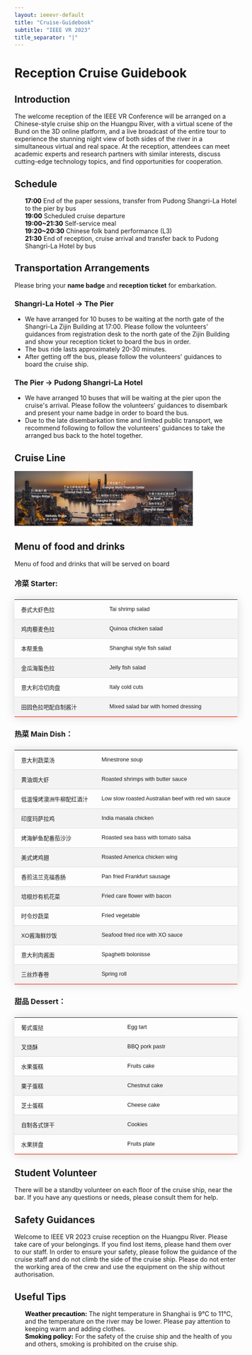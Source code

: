 ```yaml
---
layout: ieeevr-default
title: "Cruise-Guidebook"
subtitle: "IEEE VR 2023"
title_separator: "|"
---
```


<style>
.styled-table {
    border-collapse: collapse;
    margin: 25px 0;
    font-size: 0.9em;
    font-family: sans-serif;
    /*min-width: 400px;*/
    box-shadow: 0 0 20px rgba(0, 0, 0, 0.15);
    display: table;
}
.styled-table thead tr {
    background-color: #F5725E;
    color: #ffffff;
    text-align: left;
}

.styled-table th,
.styled-table td {
    padding: 12px 15px;
}

.styled-table tbody tr {
    border-bottom: 1px solid #dddddd;
}

.styled-table tbody tr:nth-of-type(even) {
    background-color: #f3f3f3;
}

.styled-table tbody tr:last-of-type {
    border-bottom: 2px solid #F5725E;
}

.styled-table tbody tr.active-row {
    font-weight: bold;
    color: #F5725E;
}
</style>

<h1 id="guidebook"> Reception Cruise Guidebook</h1>
<h2 id="introduction">Introduction</h2>
<p>The welcome reception of the IEEE VR Conference will be arranged on a Chinese-style cruise ship on the Huangpu River, with a virtual scene of the Bund on the 3D online platform, and a live broadcast of the entire tour to experience the stunning night view of both sides of the river in a simultaneous virtual and real space. At the reception, attendees can meet academic experts and research partners with similar interests, discuss cutting-edge technology topics, and find opportunities for cooperation.</p>
<h2 id="schedule">Schedule</h2>
<ul style="list-style-type: none">
    <li><strong style="color:black">17:00</strong> End of the paper sessions, transfer from Pudong Shangri-La Hotel to the pier by bus</li>
    <li><strong style="color:black">19:00</strong> Scheduled cruise departure</li>
    <li><strong style="color:black">19:00~21:30</strong> Self-service meal</li>
    <li><strong style="color:black">19:20~20:30</strong> Chinese folk band performance (L3)</li>
    <li><strong style="color:black">21:30</strong> End of reception, cruise arrival and transfer back to Pudong Shangri-La Hotel by bus</li>
</ul>
<h2 id="transportation">Transportation Arrangements</h2>
<p>Please bring your <strong>name badge</strong> and <strong>reception ticket</strong> for embarkation. </p>
<h3>Shangri-La Hotel → The Pier</h3>
<ul>
    <li>We have arranged for 10 buses to be waiting at the north gate of the Shangri-La Zijin Building at 17:00. Please follow the volunteers' guidances from registration desk to the north gate of the Zijin Building and show your reception ticket to board the bus in order.</li>
    <li>The bus ride lasts approximately 20-30 minutes.</li>
    <li>After getting off the bus, please follow the volunteers' guidances to board the cruise ship.</li>
</ul>
<h3>The Pier → Pudong Shangri-La Hotel</h3>
<ul>
    <li>We have arranged 10 buses that will be waiting at the pier upon the cruise's arrival. Please follow the volunteers' guidances to disembark and present your name badge in order to board the bus.</li>
    <li>Due to the late disembarkation time and limited public transport, we recommend following to follow the volunteers' guidances to take the arranged bus back to the hotel together.</li>
</ul>
<h2 id="cruise-line">Cruise Line</h2>
<img src="../../assets/images/attend/t2.png" style="width: 80%"/>
<h2 id="menu">Menu of food and drinks</h2>
<p>Menu of food and drinks that will be served on board</p>
<h3>冷菜 Starter:</h3>
<table class="styled-table">
    <tbody>
        <tr>
            <td>泰式大虾色拉</td>
            <td>Tai shrimp salad</td>
        </tr>
        <tr>
            <td>鸡肉藜麦色拉</td>
            <td>Quinoa chicken salad</td>
        </tr>
        <tr>
            <td>本帮熏鱼</td>
            <td>Shanghai style fish salad</td>
        </tr>
        <tr>
            <td>金瓜海蜇色拉</td>
            <td>Jelly fish salad</td>
        </tr>
        <tr>
            <td>意大利冷切肉盘</td>
            <td>Italy cold cuts</td>
        </tr>
        <tr>
            <td>田园色拉吧配自制酱汁</td>
            <td>Mixed salad bar with homed dressing</td>
        </tr>
    </tbody>
</table>
<h3>热菜 Main Dish：</h3>
<table class="styled-table">
    <tbody>
    <tr>
        <td>意大利蔬菜汤</td>
        <td>Minestrone soup</td>
    </tr>
    <tr>
        <td>黄油焗大虾</td>
        <td>Roasted shrimps with butter sauce</td>
    </tr>
    <tr>
        <td>低温慢烤澳洲牛柳配红酒汁</td>
        <td>Low slow roasted Australian beef with red win sauce</td>
    </tr>
    <tr>
        <td>印度玛萨拉鸡</td>
        <td>India masala chicken</td>
    </tr>
    <tr>
        <td>烤海鲈鱼配番茄沙沙</td>
        <td>Roasted sea bass with tomato salsa</td>
    </tr>
    <tr>
        <td>美式烤鸡翅</td>
        <td>Roasted America chicken wing</td>
    </tr>
    <tr>
        <td>香煎法兰克福香肠</td>
        <td>Pan fried Frankfurt sausage</td>
    </tr>
    <tr>
        <td>培根炒有机花菜</td>
        <td>Fried care flower with bacon</td>
    </tr>
    <tr>
        <td>时令炒蔬菜</td>
        <td>Fried vegetable</td>
    </tr>
    <tr>
        <td>XO酱海鲜炒饭</td>
        <td>Seafood fried rice with XO sauce</td>
    </tr>
    <tr>
        <td>意大利肉酱面</td>
        <td>Spaghetti bolonisse</td>
    </tr>
    <tr>
        <td>三丝炸春卷</td>
        <td>Spring roll</td>
    </tr>
    </tbody>
</table>
<h3>甜品 Dessert：</h3>
<table class="styled-table">
    <tbody>
    <tr>
        <td>葡式蛋挞</td>
        <td>Egg tart</td>
    </tr>
    <tr>
        <td>叉烧酥</td>
        <td>BBQ pork pastr</td>
    </tr>
    <tr>
        <td>水果蛋糕</td>
        <td>Fruits cake</td>
    </tr>
    <tr>
        <td>栗子蛋糕</td>
        <td>Chestnut cake</td>
    </tr>
    <tr>
        <td>芝士蛋糕</td>
        <td>Cheese cake</td>
    </tr>
    <tr>
        <td>自制各式饼干</td>
        <td>Cookies</td>
    </tr>
    <tr>
        <td>水果拼盘</td>
        <td>Fruits plate</td>
    </tr>
    </tbody>
</table>
<h2 id="volunteer">Student Volunteer</h2>
<p>There will be a standby volunteer on each floor of the cruise ship, near the bar. If you have any questions or needs, please consult them for help.</p>
<h2 id="safety-guidances">Safety Guidances</h2>
<p>Welcome to IEEE VR 2023 cruise reception on the Huangpu River. Please take care of your belongings. If you find lost items, please hand them over to our staff. In order to ensure your safety, please follow the guidance of the cruise staff and do not climb the side of the cruise ship. Please do not enter the working area of the crew and use the equipment on the ship without authorisation.</p>
<h2 id="useful-tips">Useful Tips</h2>
<ul style="list-style-type: none">
    <li><strong style="color:black">Weather precaution:</strong> The night temperature in Shanghai is 9°C to 11°C, and the temperature on the river may be lower. Please pay attention to keeping warm and adding clothes.</li>
    <li><strong style="color:black">Smoking policy:</strong> For the safety of the cruise ship and the health of you and others, smoking is prohibited on the cruise ship.</li>
</ul>
